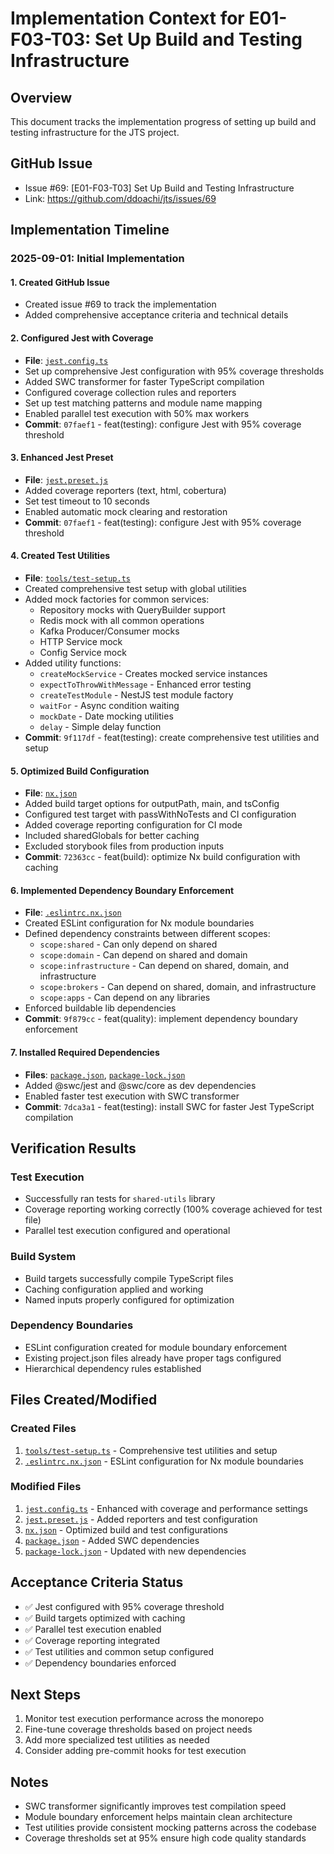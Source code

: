 # Implementation Context for E01-F03-T03: Set Up Build and Testing Infrastructure

## Overview

This document tracks the implementation progress of setting up build and testing infrastructure for the JTS project.

## GitHub Issue

- Issue #69: [E01-F03-T03] Set Up Build and Testing Infrastructure
- Link: https://github.com/ddoachi/jts/issues/69

## Implementation Timeline

### 2025-09-01: Initial Implementation

#### 1. Created GitHub Issue

- Created issue #69 to track the implementation
- Added comprehensive acceptance criteria and technical details

#### 2. Configured Jest with Coverage

- **File**: [`jest.config.ts`](../../../../jest.config.ts)
- Set up comprehensive Jest configuration with 95% coverage thresholds
- Added SWC transformer for faster TypeScript compilation
- Configured coverage collection rules and reporters
- Set up test matching patterns and module name mapping
- Enabled parallel test execution with 50% max workers
- **Commit**: `07faef1` - feat(testing): configure Jest with 95% coverage threshold

#### 3. Enhanced Jest Preset

- **File**: [`jest.preset.js`](../../../../jest.preset.js)
- Added coverage reporters (text, html, cobertura)
- Set test timeout to 10 seconds
- Enabled automatic mock clearing and restoration
- **Commit**: `07faef1` - feat(testing): configure Jest with 95% coverage threshold

#### 4. Created Test Utilities

- **File**: [`tools/test-setup.ts`](../../../../tools/test-setup.ts)
- Created comprehensive test setup with global utilities
- Added mock factories for common services:
  - Repository mocks with QueryBuilder support
  - Redis mock with all common operations
  - Kafka Producer/Consumer mocks
  - HTTP Service mock
  - Config Service mock
- Added utility functions:
  - `createMockService` - Creates mocked service instances
  - `expectToThrowWithMessage` - Enhanced error testing
  - `createTestModule` - NestJS test module factory
  - `waitFor` - Async condition waiting
  - `mockDate` - Date mocking utilities
  - `delay` - Simple delay function
- **Commit**: `9f117df` - feat(testing): create comprehensive test utilities and setup

#### 5. Optimized Build Configuration

- **File**: [`nx.json`](../../../../nx.json)
- Added build target options for outputPath, main, and tsConfig
- Configured test target with passWithNoTests and CI configuration
- Added coverage reporting configuration for CI mode
- Included sharedGlobals for better caching
- Excluded storybook files from production inputs
- **Commit**: `72363cc` - feat(build): optimize Nx build configuration with caching

#### 6. Implemented Dependency Boundary Enforcement

- **File**: [`.eslintrc.nx.json`](../../../../.eslintrc.nx.json)
- Created ESLint configuration for Nx module boundaries
- Defined dependency constraints between different scopes:
  - `scope:shared` - Can only depend on shared
  - `scope:domain` - Can depend on shared and domain
  - `scope:infrastructure` - Can depend on shared, domain, and infrastructure
  - `scope:brokers` - Can depend on shared, domain, and infrastructure
  - `scope:apps` - Can depend on any libraries
- Enforced buildable lib dependencies
- **Commit**: `9f879cc` - feat(quality): implement dependency boundary enforcement

#### 7. Installed Required Dependencies

- **Files**: [`package.json`](../../../../package.json), [`package-lock.json`](../../../../package-lock.json)
- Added @swc/jest and @swc/core as dev dependencies
- Enabled faster test execution with SWC transformer
- **Commit**: `7dca3a1` - feat(testing): install SWC for faster Jest TypeScript compilation

## Verification Results

### Test Execution

- Successfully ran tests for `shared-utils` library
- Coverage reporting working correctly (100% coverage achieved for test file)
- Parallel test execution configured and operational

### Build System

- Build targets successfully compile TypeScript files
- Caching configuration applied and working
- Named inputs properly configured for optimization

### Dependency Boundaries

- ESLint configuration created for module boundary enforcement
- Existing project.json files already have proper tags configured
- Hierarchical dependency rules established

## Files Created/Modified

### Created Files

1. [`tools/test-setup.ts`](../../../../tools/test-setup.ts) - Comprehensive test utilities and setup
2. [`.eslintrc.nx.json`](../../../../.eslintrc.nx.json) - ESLint configuration for Nx module boundaries

### Modified Files

1. [`jest.config.ts`](../../../../jest.config.ts) - Enhanced with coverage and performance settings
2. [`jest.preset.js`](../../../../jest.preset.js) - Added reporters and test configuration
3. [`nx.json`](../../../../nx.json) - Optimized build and test configurations
4. [`package.json`](../../../../package.json) - Added SWC dependencies
5. [`package-lock.json`](../../../../package-lock.json) - Updated with new dependencies

## Acceptance Criteria Status

- ✅ Jest configured with 95% coverage threshold
- ✅ Build targets optimized with caching
- ✅ Parallel test execution enabled
- ✅ Coverage reporting integrated
- ✅ Test utilities and common setup configured
- ✅ Dependency boundaries enforced

## Next Steps

1. Monitor test execution performance across the monorepo
2. Fine-tune coverage thresholds based on project needs
3. Add more specialized test utilities as needed
4. Consider adding pre-commit hooks for test execution

## Notes

- SWC transformer significantly improves test compilation speed
- Module boundary enforcement helps maintain clean architecture
- Test utilities provide consistent mocking patterns across the codebase
- Coverage thresholds set at 95% ensure high code quality standards
